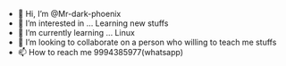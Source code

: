 - 👋 Hi, I’m @Mr-dark-phoenix
- 👀 I’m interested in ... Learning new stuffs
- 🌱 I’m currently learning ... Linux
- 💞️ I’m looking to collaborate on a person who willing to teach me stuffs
- 📫 How to reach me 9994385977(whatsapp)

<!---
Mr-dark-phoenix/Mr-dark-phoenix is a ✨ special ✨ repository because its `README.md` (this file) appears on your GitHub profile.
You can click the Preview link to take a look at your changes.
--->
